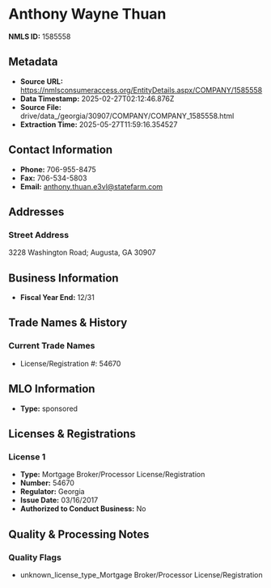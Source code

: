 # Anthony Wayne Thuan

**NMLS ID:** 1585558

## Metadata
- **Source URL:** https://nmlsconsumeraccess.org/EntityDetails.aspx/COMPANY/1585558
- **Data Timestamp:** 2025-02-27T02:12:46.876Z
- **Source File:** drive/data_/georgia/30907/COMPANY/COMPANY_1585558.html
- **Extraction Time:** 2025-05-27T11:59:16.354527

## Contact Information
- **Phone:** 706-955-8475
- **Fax:** 706-534-5803
- **Email:** anthony.thuan.e3vl@statefarm.com

## Addresses
### Street Address
3228 Washington Road; Augusta, GA 30907

## Business Information
- **Fiscal Year End:** 12/31

## Trade Names & History
### Current Trade Names
- License/Registration #: 54670

## MLO Information
- **Type:** sponsored

## Licenses & Registrations

### License 1
- **Type:** Mortgage Broker/Processor License/Registration
- **Number:** 54670
- **Regulator:** Georgia
- **Issue Date:** 03/16/2017
- **Authorized to Conduct Business:** No

## Quality & Processing Notes
### Quality Flags
- unknown_license_type_Mortgage Broker/Processor License/Registration
